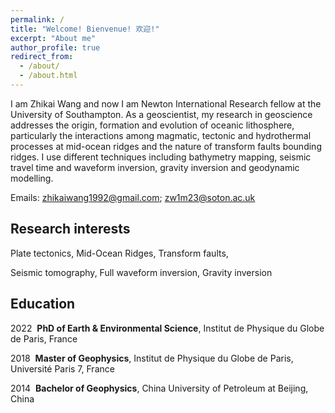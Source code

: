 ```yaml
---
permalink: /
title: "Welcome! Bienvenue! 欢迎!"
excerpt: "About me"
author_profile: true
redirect_from: 
  - /about/
  - /about.html
---
```


I am Zhikai Wang and now I am Newton International Research fellow at the University of Southampton. As a geoscientist, my research in geoscience addresses the origin, formation and evolution of oceanic lithosphere, particularly the interactions among magmatic, tectonic and hydrothermal processes at mid-ocean ridges and the nature of transform faults bounding ridges. I use different techniques including bathymetry mapping, seismic travel time and waveform inversion, gravity inversion and geodynamic modelling.

Emails: zhikaiwang1992@gmail.com; zw1m23@soton.ac.uk

Research interests
----
Plate tectonics, Mid-Ocean Ridges, Transform faults,

Seismic tomography, Full waveform inversion, Gravity inversion

Education
----
2022 &nbsp;**PhD of Earth & Environmental Science**, Institut de Physique du Globe de Paris, France

2018 &nbsp;**Master of Geophysics**, Institut de Physique du Globe de Paris, Université Paris 7, France

2014 &nbsp;**Bachelor of Geophysics**, China University of Petroleum at Beijing, China
